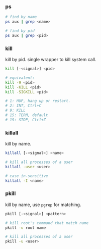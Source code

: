 ### ps

```bash
# find by name
ps aux | grep <name>

# find by pid
ps aux | grep <pid>
```


### kill

kill by pid. single wrapper to kill system call.

```bash
kill [-<signal>] <pid>

# equivalent:
kill -9 <pid>
kill -KILL <pid>
kill -SIGKILL <pid>

# 1: HUP, hang up or restart.
# 2: INT, Ctrl+C
# 9: KILL
# 15: TERM, default
# 19: STOP, Ctrl+Z
```


### killall

kill by name.

```bash
killall [-<signal>] <name>

# kill all processes of a user
killall -user <user>

# case in-sensitive
killall -I <name>
```


### pkill

kill by name, use `pgrep` for matching.

```bash
pkill [-<signal>] <pattern>

# kill root's command that match name
pkill -u root name

# kill all processes of a user
pkill -u <user>
```

